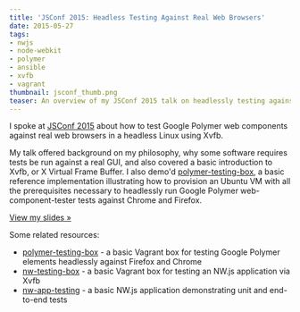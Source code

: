 ```yaml
---
title: 'JSConf 2015: Headless Testing Against Real Web Browsers'
date: 2015-05-27
tags:
- nwjs
- node-webkit
- polymer
- ansible
- xvfb
- vagrant
thumbnail: jsconf_thumb.png
teaser: An overview of my JSConf 2015 talk on headlessly testing against real web browsers.
---
```


I spoke at [JSConf 2015](http://2015.jsconf.us) about how to test Google Polymer web components against real web browsers in a headless Linux using Xvfb.

My talk offered background on my philosophy, why some software requires tests be run against a real GUI, and also covered a basic introduction to Xvfb, or X Virtual Frame Buffer. I also demo'd [polymer-testing-box](http://github.com/mdb/polymer-testing-box), a basic reference implementation illustrating how to provision an Ubuntu VM with all the prerequisites necessary to headlessly run Google Polymer web-component-tester tests against Chrome and Firefox.

[View my slides &raquo;](http://mdb.github.io/testing-with-xvfb/)

Some related resources:

* [polymer-testing-box](http://github.com/mdb/polymer-testing-box) - a basic Vagrant box for testing Google Polymer elements headlessly against Firefox and Chrome
* [nw-testing-box](http://github.com/mdb/nw-testing-box) - a basic Vagrant box for testing an NW.js application via Xvfb
* [nw-app-testing](http://github.com/mdb/nw-app-testing) - a basic NW.js application demonstrating unit and end-to-end tests
